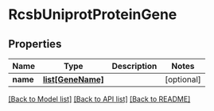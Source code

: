 # RcsbUniprotProteinGene

## Properties
Name | Type | Description | Notes
------------ | ------------- | ------------- | -------------
**name** | [**list[GeneName]**](GeneName.md) |  | [optional] 

[[Back to Model list]](../README.md#documentation-for-models) [[Back to API list]](../README.md#documentation-for-api-endpoints) [[Back to README]](../README.md)

